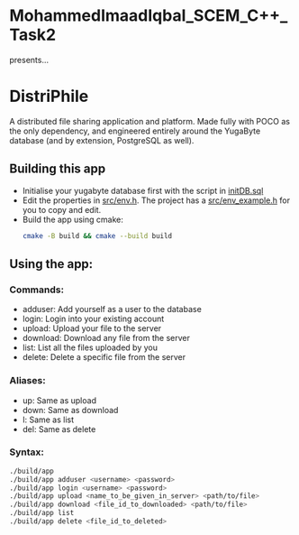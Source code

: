 # MohammedImaadIqbal_SCEM_C++_Task2
presents...  
# DistriPhile
A distributed file sharing application and platform.
Made fully with POCO as the only dependency, and engineered entirely around the YugaByte database (and by extension, PostgreSQL as well).

## Building this app
- Initialise your yugabyte database first with the script in [initDB.sql](initDB.sql)
- Edit the properties in [src/env.h](src/env_example.h). The project has a [src/env_example.h](<src/env_example.h>) for you to copy and edit.
- Build the app using cmake:
	```bash
	cmake -B build && cmake --build build
	```

## Using the app:
### Commands:
- adduser: Add yourself as a user to the database
- login: Login into your existing account
- upload: Upload your file to the server
- download: Download any file from the server
- list: List all the files uploaded by you
- delete: Delete a specific file from the server
### Aliases:
- up: Same as upload
- down: Same as download
- l: Same as list
- del: Same as delete
### Syntax:
```bash
./build/app
./build/app adduser <username> <password>
./build/app login <username> <password>
./build/app upload <name_to_be_given_in_server> <path/to/file>
./build/app download <file_id_to_downloaded> <path/to/file>
./build/app list
./build/app delete <file_id_to_deleted>
```